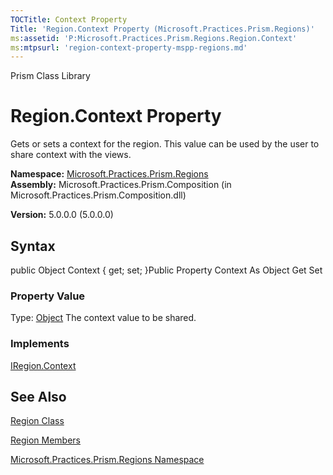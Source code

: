 ```yaml
---
TOCTitle: Context Property
Title: 'Region.Context Property (Microsoft.Practices.Prism.Regions)'
ms:assetid: 'P:Microsoft.Practices.Prism.Regions.Region.Context'
ms:mtpsurl: 'region-context-property-mspp-regions.md'
---
```


Prism Class Library

Region.Context Property
===========================

Gets or sets a context for the region. This value can be used by the user to share context with the views.

**Namespace:** [Microsoft.Practices.Prism.Regions](https://msdn.microsoft.com/library/microsoft.practices.prism.regions)
**Assembly:** Microsoft.Practices.Prism.Composition (in Microsoft.Practices.Prism.Composition.dll)

**Version:** 5.0.0.0 (5.0.0.0)

## Syntax


public Object Context { get; set; }Public Property Context As Object Get Set
### Property Value

Type: [Object](http://msdn.microsoft.com/en-us/library/e5kfa45b)
The context value to be shared.
### Implements

[IRegion.Context](https://msdn.microsoft.com/library/microsoft.practices.prism.regions.iregion.context)

See Also
--------


[Region Class](https://msdn.microsoft.com/library/microsoft.practices.prism.regions.region)

[Region Members](https://msdn.microsoft.com/allmembers.t:microsoft.practices.prism.regions.region)

[Microsoft.Practices.Prism.Regions Namespace](https://msdn.microsoft.com/library/microsoft.practices.prism.regions)

